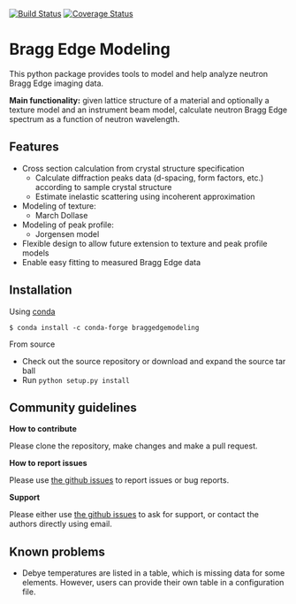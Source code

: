 [![Build Status](https://travis-ci.org/ornlneutronimaging/braggedgemodeling.svg?branch=master)](https://travis-ci.org/ornlneutronimaging/braggedgemodeling)
[![Coverage Status](https://coveralls.io/repos/github/ornlneutronimaging/braggedgemodeling/badge.svg?branch=master)](https://coveralls.io/github/ornlneutronimaging/braggedgemodeling?branch=master)
# Bragg Edge Modeling

This python package provides tools to model and help analyze neutron Bragg Edge imaging data.

**Main functionality:** given lattice structure of a material and optionally a texture model and
an instrument beam model,
calculate neutron Bragg Edge spectrum as a function of neutron wavelength.

## Features
* Cross section calculation from crystal structure specification
  - Calculate diffraction peaks data (d-spacing, form factors, etc.) according to sample crystal structure
  - Estimate inelastic scattering using incoherent approximation
* Modeling of texture:
  - March Dollase
* Modeling of peak profile:
  - Jorgensen model
* Flexible design to allow future extension to texture and peak profile models
* Enable easy fitting to measured Bragg Edge data

## Installation

Using [conda](https://conda.io/)

`$ conda install -c conda-forge braggedgemodeling`

From source

* Check out the source repository or download and expand the source tar ball
* Run `python setup.py install`

## Community guidelines

**How to contribute**

Please clone the repository, make changes and make a pull request.

**How to report issues**

Please use [the github issues](https://github.com/ornlneutronimaging/braggedgemodeling/issues) to report issues or bug reports.

**Support**

Please either use [the github issues](https://github.com/ornlneutronimaging/braggedgemodeling/issues) to ask for support, or contact the authors directly using email.

## Known problems
* Debye temperatures are listed in a table, which is missing data for some elements.
  However, users can provide their own table in a configuration file.

